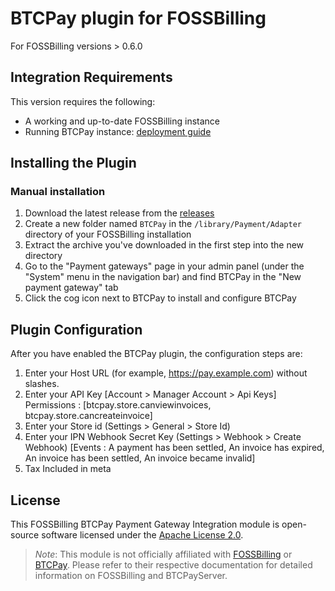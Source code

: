 # BTCPay plugin for FOSSBilling

For FOSSBilling versions > 0.6.0

## Integration Requirements

This version requires the following:

* A working and up-to-date FOSSBilling instance
* Running BTCPay instance: [deployment guide](https://docs.btcpayserver.org/Deployment/)

## Installing the Plugin

### Manual installation

1. Download the latest release from the [releases](https://github.com/ChristianGabs/btcpay-fossbilling/releases/tag/0.1.0)
2. Create a new folder named `BTCPay` in the `/library/Payment/Adapter` directory of your FOSSBilling installation
3. Extract the archive you've downloaded in the first step into the new directory
4. Go to the "Payment gateways" page in your admin panel (under the "System" menu in the navigation bar) and find BTCPay in the "New payment gateway" tab
5. Click the cog icon next to BTCPay to install and configure BTCPay

## Plugin Configuration

After you have enabled the BTCPay plugin, the configuration steps are:

1. Enter your Host URL (for example, https://pay.example.com) without slashes.
2. Enter your API Key [Account > Manager Account > Api Keys] Permissions : [btcpay.store.canviewinvoices, btcpay.store.cancreateinvoice]
3. Enter your Store id  (Settings > General > Store Id)
4. Enter your IPN Webhook Secret Key  (Settings > Webhook > Create Webhook) [Events : A payment has been settled, An invoice has expired, An invoice has been settled, An invoice became invalid] 
5. Tax Included in meta 

## License
This FOSSBilling BTCPay Payment Gateway Integration module is open-source software licensed under the [Apache License 2.0](LICENSE).

> *Note*: This module is not officially affiliated with [FOSSBilling](https://fossbilling.org) or [BTCPay](https://btcpayserver.org/). Please refer to their respective documentation for detailed information on FOSSBilling and BTCPayServer.

